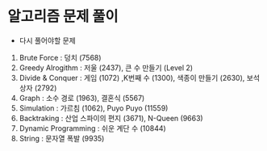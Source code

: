 # 알고리즘 문제 풀이 


- 다시 풀어야할 문제 
 
1. Brute Force : 덩치 (7568)  
2. Greedy Alrogithm : 저울 (2437), 큰 수 만들기 (Level 2)
3. Divide & Conquer : 게임 (1072) ,K번째 수 (1300), 색종이 만들기 (2630), 보석 상자 (2792) 
4. Graph : 소수 경로 (1963), 결혼식 (5567)   
5. Simulation : 가르침 (1062), Puyo Puyo (11559) 
6. Backtraking : 산업 스파이의 편지 (3671), N-Queen (9663) 
7. Dynamic Programming : 쉬운 계단 수 (10844)  
8. String : 문자열 폭발 (9935)
